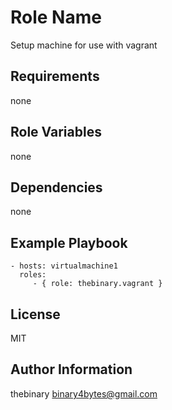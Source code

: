 Role Name
=========

Setup machine for use with vagrant

Requirements
------------

none

Role Variables
--------------

none

Dependencies
------------

none

Example Playbook
----------------

    - hosts: virtualmachine1
      roles:
         - { role: thebinary.vagrant }

License
-------

MIT

Author Information
------------------

thebinary <binary4bytes@gmail.com>
